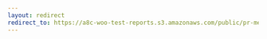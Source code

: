 ```yaml
---
layout: redirect
redirect_to: https://a8c-woo-test-reports.s3.amazonaws.com/public/pr-merge/42960/e2e/index.html
---
```

